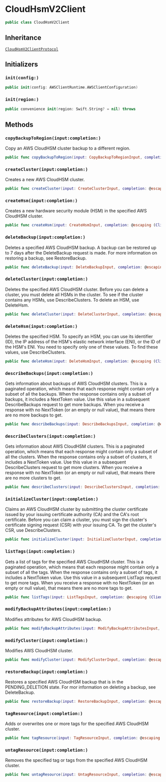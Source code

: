 # CloudHsmV2Client

``` swift
public class CloudHsmV2Client 
```

## Inheritance

[`CloudHsmV2ClientProtocol`](/aws-sdk-swift/reference/0.x/AWSCloudHSMV2/CloudHsmV2ClientProtocol)

## Initializers

### `init(config:)`

``` swift
public init(config: AWSClientRuntime.AWSClientConfiguration) 
```

### `init(region:)`

``` swift
public convenience init(region: Swift.String? = nil) throws 
```

## Methods

### `copyBackupToRegion(input:completion:)`

Copy an AWS CloudHSM cluster backup to a different region.

``` swift
public func copyBackupToRegion(input: CopyBackupToRegionInput, completion: @escaping (ClientRuntime.SdkResult<CopyBackupToRegionOutputResponse, CopyBackupToRegionOutputError>) -> Void)
```

### `createCluster(input:completion:)`

Creates a new AWS CloudHSM cluster.

``` swift
public func createCluster(input: CreateClusterInput, completion: @escaping (ClientRuntime.SdkResult<CreateClusterOutputResponse, CreateClusterOutputError>) -> Void)
```

### `createHsm(input:completion:)`

Creates a new hardware security module (HSM) in the specified AWS CloudHSM
cluster.

``` swift
public func createHsm(input: CreateHsmInput, completion: @escaping (ClientRuntime.SdkResult<CreateHsmOutputResponse, CreateHsmOutputError>) -> Void)
```

### `deleteBackup(input:completion:)`

Deletes a specified AWS CloudHSM backup. A backup can be restored up to 7 days
after the DeleteBackup request is made. For more information on restoring a backup, see
RestoreBackup.

``` swift
public func deleteBackup(input: DeleteBackupInput, completion: @escaping (ClientRuntime.SdkResult<DeleteBackupOutputResponse, DeleteBackupOutputError>) -> Void)
```

### `deleteCluster(input:completion:)`

Deletes the specified AWS CloudHSM cluster. Before you can delete a cluster, you must
delete all HSMs in the cluster. To see if the cluster contains any HSMs, use DescribeClusters. To delete an HSM, use DeleteHsm.

``` swift
public func deleteCluster(input: DeleteClusterInput, completion: @escaping (ClientRuntime.SdkResult<DeleteClusterOutputResponse, DeleteClusterOutputError>) -> Void)
```

### `deleteHsm(input:completion:)`

Deletes the specified HSM. To specify an HSM, you can use its identifier (ID), the IP
address of the HSM's elastic network interface (ENI), or the ID of the HSM's ENI. You need to
specify only one of these values. To find these values, use DescribeClusters.

``` swift
public func deleteHsm(input: DeleteHsmInput, completion: @escaping (ClientRuntime.SdkResult<DeleteHsmOutputResponse, DeleteHsmOutputError>) -> Void)
```

### `describeBackups(input:completion:)`

Gets information about backups of AWS CloudHSM clusters.
This is a paginated operation, which means that each response might contain only a
subset of all the backups. When the response contains only a subset of backups, it includes a
NextToken value. Use this value in a subsequent DescribeBackups
request to get more backups. When you receive a response with no NextToken (or an
empty or null value), that means there are no more backups to get.

``` swift
public func describeBackups(input: DescribeBackupsInput, completion: @escaping (ClientRuntime.SdkResult<DescribeBackupsOutputResponse, DescribeBackupsOutputError>) -> Void)
```

### `describeClusters(input:completion:)`

Gets information about AWS CloudHSM clusters.
This is a paginated operation, which means that each response might contain only a
subset of all the clusters. When the response contains only a subset of clusters, it includes
a NextToken value. Use this value in a subsequent DescribeClusters
request to get more clusters. When you receive a response with no NextToken (or
an empty or null value), that means there are no more clusters to get.

``` swift
public func describeClusters(input: DescribeClustersInput, completion: @escaping (ClientRuntime.SdkResult<DescribeClustersOutputResponse, DescribeClustersOutputError>) -> Void)
```

### `initializeCluster(input:completion:)`

Claims an AWS CloudHSM cluster by submitting the cluster certificate issued by your
issuing certificate authority (CA) and the CA's root certificate. Before you can claim a
cluster, you must sign the cluster's certificate signing request (CSR) with your issuing CA.
To get the cluster's CSR, use DescribeClusters.

``` swift
public func initializeCluster(input: InitializeClusterInput, completion: @escaping (ClientRuntime.SdkResult<InitializeClusterOutputResponse, InitializeClusterOutputError>) -> Void)
```

### `listTags(input:completion:)`

Gets a list of tags for the specified AWS CloudHSM cluster.
This is a paginated operation, which means that each response might contain only a
subset of all the tags. When the response contains only a subset of tags, it includes a
NextToken value. Use this value in a subsequent ListTags request to
get more tags. When you receive a response with no NextToken (or an empty or null
value), that means there are no more tags to get.

``` swift
public func listTags(input: ListTagsInput, completion: @escaping (ClientRuntime.SdkResult<ListTagsOutputResponse, ListTagsOutputError>) -> Void)
```

### `modifyBackupAttributes(input:completion:)`

Modifies attributes for AWS CloudHSM backup.

``` swift
public func modifyBackupAttributes(input: ModifyBackupAttributesInput, completion: @escaping (ClientRuntime.SdkResult<ModifyBackupAttributesOutputResponse, ModifyBackupAttributesOutputError>) -> Void)
```

### `modifyCluster(input:completion:)`

Modifies AWS CloudHSM cluster.

``` swift
public func modifyCluster(input: ModifyClusterInput, completion: @escaping (ClientRuntime.SdkResult<ModifyClusterOutputResponse, ModifyClusterOutputError>) -> Void)
```

### `restoreBackup(input:completion:)`

Restores a specified AWS CloudHSM backup that is in the
PENDING\_DELETION state. For mor information on deleting a backup, see
DeleteBackup.

``` swift
public func restoreBackup(input: RestoreBackupInput, completion: @escaping (ClientRuntime.SdkResult<RestoreBackupOutputResponse, RestoreBackupOutputError>) -> Void)
```

### `tagResource(input:completion:)`

Adds or overwrites one or more tags for the specified AWS CloudHSM cluster.

``` swift
public func tagResource(input: TagResourceInput, completion: @escaping (ClientRuntime.SdkResult<TagResourceOutputResponse, TagResourceOutputError>) -> Void)
```

### `untagResource(input:completion:)`

Removes the specified tag or tags from the specified AWS CloudHSM cluster.

``` swift
public func untagResource(input: UntagResourceInput, completion: @escaping (ClientRuntime.SdkResult<UntagResourceOutputResponse, UntagResourceOutputError>) -> Void)
```
